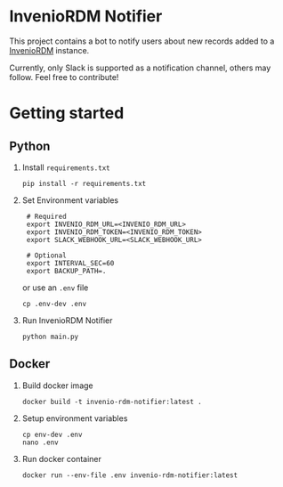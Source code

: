 # InvenioRDM Notifier

This project contains a bot to notify users about new records added to a [InvenioRDM](https://inveniosoftware.org/) instance.

Currently, only Slack is supported as a notification channel, others may follow. Feel free to contribute!

# Getting started

## Python

1. Install `requirements.txt`
    ```shell
    pip install -r requirements.txt
    ```
2. Set Environment variables
   ```shell
    # Required
    export INVENIO_RDM_URL=<INVENIO_RDM_URL>
    export INVENIO_RDM_TOKEN=<INVENIO_RDM_TOKEN>
    export SLACK_WEBHOOK_URL=<SLACK_WEBHOOK_URL>
    
    # Optional
    export INTERVAL_SEC=60
    export BACKUP_PATH=.
   ```
   or use an `.env` file
   ```
   cp .env-dev .env
   ```
3. Run InvenioRDM Notifier
   ```shell
   python main.py
   ```

## Docker
1. Build docker image
   ```shell
   docker build -t invenio-rdm-notifier:latest .
   ```
2. Setup environment variables
   ```shell
   cp env-dev .env
   nano .env
   ```
   
2. Run docker container
   ```shell
   docker run --env-file .env invenio-rdm-notifier:latest 
   ```
